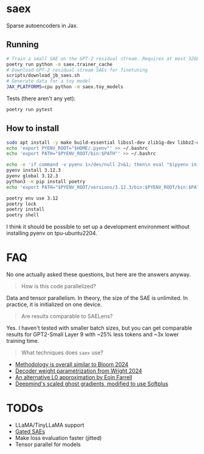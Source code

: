 # saex
Sparse autoencoders in Jax.

## Running
```bash
# Train a small SAE on the GPT-2 residual stream. Requires at most 32GB of RAM.
poetry run python -m saex.trainer_cache
# Download GPT-2 residual stream SAEs for finetuning
scripts/download_jb_saes.sh
# Generate data for a toy model
JAX_PLATFORMS=cpu python -m saex.toy_models
```

Tests (there aren't any yet):
```bash
poetry run pytest
```

## How to install
```bash
sudo apt install -y make build-essential libssl-dev zlib1g-dev libbz2-dev libreadline-dev libsqlite3-dev wget curl llvm libncurses5-dev libncursesw5-dev xz-utils tk-dev libffi-dev liblzma-dev python-openssl git
echo 'export PYENV_ROOT="$HOME/.pyenv"' >> ~/.bashrc
echo 'export PATH="$PYENV_ROOT/bin:$PATH"' >> ~/.bashrc

echo -e 'if command -v pyenv 1>/dev/null 2>&1; then\n eval "$(pyenv init -)"\nfi' >> ~/.bashrc
pyenv install 3.12.3
pyenv global 3.12.3
python3 -m pip install poetry
echo 'export PATH="$PYENV_ROOT/versions/3.12.3/bin:$PYENV_ROOT/bin:$PATH"' >> ~/.bashrc

poetry env use 3.12
poetry lock
poetry install
poetry shell
```
I think it should be possible to set up a development environment without installing pyenv on tpu-ubuntu2204. 

# FAQ
No one actually asked these questions, but here are the answers anyway.

> How is this code parallelized?

Data and tensor parallelism. In theory, the size of the SAE is unlimited. In practice, it is initialized on one device.

> Are results comparable to SAELens?

Yes. I haven't tested with smaller batch sizes, but you can get comparable results for GPT2-Small Layer 9 with ~25% less tokens and ~3x lower training time.

> What techniques does `saex` use?

* [Methodology is overall similar to Bloom 2024](https://www.lesswrong.com/posts/f9EgfLSurAiqRJySD/open-source-sparse-autoencoders-for-all-residual-stream)
* [Decoder weight parametrization from Wright 2024](https://www.lesswrong.com/posts/3JuSjTZyMzaSeTxKk/addressing-feature-suppression-in-saes)
* [An alternative L0 approximation by Eoin Farrell](https://www.lesswrong.com/posts/cYA3ePxy8JQ8ajo8B/experiments-with-an-alternative-method-to-promote-sparsity)
* [Deepmind's scaled ghost gradients, modified to use Softplus](https://www.alignmentforum.org/posts/C5KAZQib3bzzpeyrg/progress-update-1-from-the-gdm-mech-interp-team-full-update)

# TODOs
* LLaMA/TinyLLaMA support
* [Gated SAEs](https://arxiv.org/abs/2404.16014)
* Make loss evaluation faster (jitted)
* Tensor parallel for models
